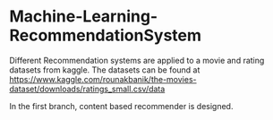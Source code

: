 # Machine-Learning-RecommendationSystem

Different Recommendation systems are applied to a movie and rating datasets from kaggle. The datasets can be found at 
https://www.kaggle.com/rounakbanik/the-movies-dataset/downloads/ratings_small.csv/data

In the first branch, content based recommender is designed. 
